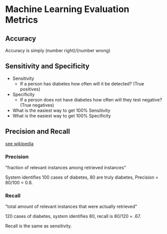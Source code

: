 # Machine Learning Evaluation Metrics 

## Accuracy  
  Accuracy is simply (number right)/(number wrong)  

## Sensitivity and Specificity  
* Sensitivity  
  * If a person has diabetes how often will it be detected? (True positives)  
* Specificity  
  * If a person does not have diabetes how often will they test negative? (True negatives)  
* What is the easiest way to get 100% Sensitivity  
* What is the easiest way to get 100% Specificity  

## Precision and Recall  

[see wikipedia](https://en.wikipedia.org/wiki/Precision_and_recall)  

### Precision  

"fraction of relevant instances among retrieved instances"

System identifies 100 cases of diabetes, 80 are truly diabetes, Precision = 80/100 = 0.8.  

### Recall  

"total amount of relevant instances that were actually retrieved"

120 cases of diabetes, system identifies 80, recall is 80/120 = .67.

Recall is the same as sensitivity. 

